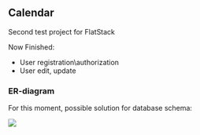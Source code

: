 ## Calendar

Second test project for FlatStack

Now Finished:

- User registration\authorization
- User edit, update

### ER-diagram

For this moment, possible solution for database schema:

<img src="http://res.cloudinary.com/djfhtqjzs/image/upload/v1473708144/Calendar_pvcbuo.png">

